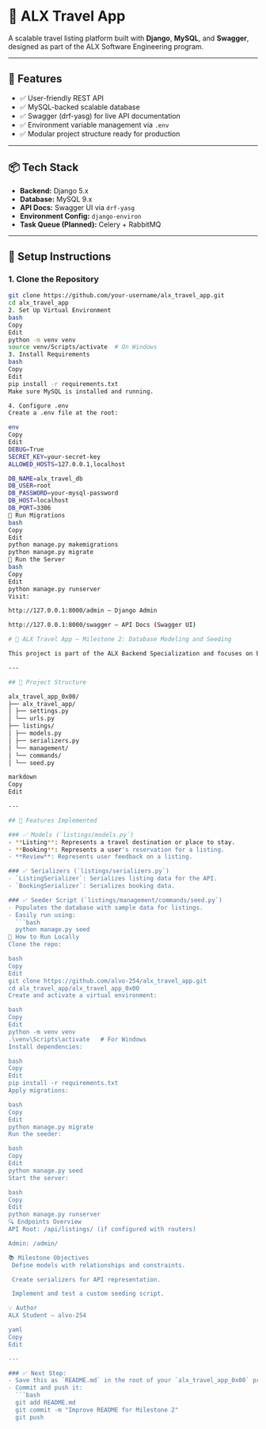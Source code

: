 # 🧭 ALX Travel App

A scalable travel listing platform built with **Django**, **MySQL**, and **Swagger**, designed as part of the ALX Software Engineering program.

---

## 🚀 Features

- ✅ User-friendly REST API
- ✅ MySQL-backed scalable database
- ✅ Swagger (drf-yasg) for live API documentation
- ✅ Environment variable management via `.env`
- ✅ Modular project structure ready for production

---

## 📦 Tech Stack

- **Backend:** Django 5.x
- **Database:** MySQL 9.x
- **API Docs:** Swagger UI via `drf-yasg`
- **Environment Config:** `django-environ`
- **Task Queue (Planned):** Celery + RabbitMQ

---

## 🔧 Setup Instructions

### 1. Clone the Repository

```bash
git clone https://github.com/your-username/alx_travel_app.git
cd alx_travel_app
2. Set Up Virtual Environment
bash
Copy
Edit
python -m venv venv
source venv/Scripts/activate  # On Windows
3. Install Requirements
bash
Copy
Edit
pip install -r requirements.txt
Make sure MySQL is installed and running.

4. Configure .env
Create a .env file at the root:

env
Copy
Edit
DEBUG=True
SECRET_KEY=your-secret-key
ALLOWED_HOSTS=127.0.0.1,localhost

DB_NAME=alx_travel_db
DB_USER=root
DB_PASSWORD=your-mysql-password
DB_HOST=localhost
DB_PORT=3306
🧱 Run Migrations
bash
Copy
Edit
python manage.py makemigrations
python manage.py migrate
🧪 Run the Server
bash
Copy
Edit
python manage.py runserver
Visit:

http://127.0.0.1:8000/admin – Django Admin

http://127.0.0.1:8000/swagger – API Docs (Swagger UI)

# 🧳 ALX Travel App — Milestone 2: Database Modeling and Seeding

This project is part of the ALX Backend Specialization and focuses on building core backend functionality using Django. It involves creating models, serializers, and a custom seeder command for a travel booking application.

---

## 📁 Project Structure

alx_travel_app_0x00/
├── alx_travel_app/
│ ├── settings.py
│ └── urls.py
├── listings/
│ ├── models.py
│ ├── serializers.py
│ └── management/
│ └── commands/
│ └── seed.py

markdown
Copy
Edit

---

## 📌 Features Implemented

### ✅ Models (`listings/models.py`)
- **Listing**: Represents a travel destination or place to stay.
- **Booking**: Represents a user's reservation for a listing.
- **Review**: Represents user feedback on a listing.

### ✅ Serializers (`listings/serializers.py`)
- `ListingSerializer`: Serializes listing data for the API.
- `BookingSerializer`: Serializes booking data.

### ✅ Seeder Script (`listings/management/commands/seed.py`)
- Populates the database with sample data for listings.
- Easily run using:
  ```bash
  python manage.py seed
🚀 How to Run Locally
Clone the repo:

bash
Copy
Edit
git clone https://github.com/alvo-254/alx_travel_app.git
cd alx_travel_app/alx_travel_app_0x00
Create and activate a virtual environment:

bash
Copy
Edit
python -m venv venv
.\venv\Scripts\activate   # For Windows
Install dependencies:

bash
Copy
Edit
pip install -r requirements.txt
Apply migrations:

bash
Copy
Edit
python manage.py migrate
Run the seeder:

bash
Copy
Edit
python manage.py seed
Start the server:

bash
Copy
Edit
python manage.py runserver
🔍 Endpoints Overview
API Root: /api/listings/ (if configured with routers)

Admin: /admin/

📚 Milestone Objectives
 Define models with relationships and constraints.

 Create serializers for API representation.

 Implement and test a custom seeding script.

💡 Author
ALX Student — alvo-254

yaml
Copy
Edit

---

### ✅ Next Step:
- Save this as `README.md` in the root of your `alx_travel_app_0x00` project.
- Commit and push it:
  ```bash
  git add README.md
  git commit -m "Improve README for Milestone 2"
  git push

